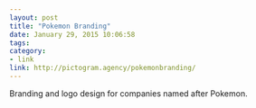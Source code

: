 ```yaml
---
layout: post
title: "Pokemon Branding"
date: January 29, 2015 10:06:58
tags:
category:
- link
link: http://pictogram.agency/pokemonbranding/
---
```


Branding and logo design for companies named after Pokemon.
